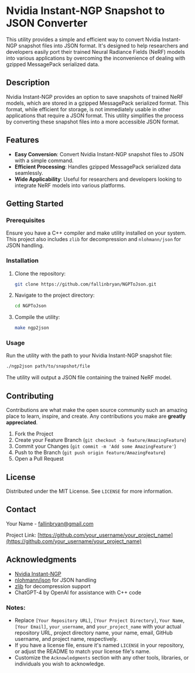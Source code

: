 # Nvidia Instant-NGP Snapshot to JSON Converter

This utility provides a simple and efficient way to convert Nvidia Instant-NGP snapshot files into JSON format. It's designed to help researchers and developers easily port their trained Neural Radiance Fields (NeRF) models into various applications by overcoming the inconvenience of dealing with gzipped MessagePack serialized data.

## Description

Nvidia Instant-NGP provides an option to save snapshots of trained NeRF models, which are stored in a gzipped MessagePack serialized format. This format, while efficient for storage, is not immediately usable in other applications that require a JSON format. This utility simplifies the process by converting these snapshot files into a more accessible JSON format.

## Features

- **Easy Conversion**: Convert Nvidia Instant-NGP snapshot files to JSON with a simple command.
- **Efficient Processing**: Handles gzipped MessagePack serialized data seamlessly.
- **Wide Applicability**: Useful for researchers and developers looking to integrate NeRF models into various platforms.

## Getting Started

### Prerequisites

Ensure you have a C++ compiler and make utility installed on your system. This project also includes `zlib` for decompression and `nlohmann/json` for JSON handling.

### Installation

1. Clone the repository:
   ```bash
   git clone https://github.com/fallinbryan/NGPToJson.git
   ```
2. Navigate to the project directory:
   ```bash
   cd NGPToJson
   ```
3. Compile the utility:
   ```bash
   make ngp2json
   ```

### Usage

Run the utility with the path to your Nvidia Instant-NGP snapshot file:

```bash
./ngp2json path/to/snapshot/file
```

The utility will output a JSON file containing the trained NeRF model.

## Contributing

Contributions are what make the open source community such an amazing place to learn, inspire, and create. Any contributions you make are **greatly appreciated**.

1. Fork the Project
2. Create your Feature Branch (`git checkout -b feature/AmazingFeature`)
3. Commit your Changes (`git commit -m 'Add some AmazingFeature'`)
4. Push to the Branch (`git push origin feature/AmazingFeature`)
5. Open a Pull Request

## License

Distributed under the MIT License. See `LICENSE` for more information.

## Contact

Your Name - fallinbryan@gmail.com

Project Link: [https://github.com/your_username/your_project_name](https://github.com/your_username/your_project_name)

## Acknowledgments

- [Nvidia Instant-NGP](https://github.com/NVlabs/instant-ngp)
- [nlohmann/json](https://github.com/nlohmann/json) for JSON handling
- [zlib](https://zlib.net/) for decompression support
- ChatGPT-4 by OpenAI for assistance with C++ code



### Notes:

- Replace `[Your Repository URL]`, `[Your Project Directory]`, `Your Name`, `[Your Email]`, `your_username`, and `your_project_name` with your actual repository URL, project directory name, your name, email, GitHub username, and project name, respectively.
- If you have a license file, ensure it's named `LICENSE` in your repository, or adjust the README to match your license file's name.
- Customize the `Acknowledgments` section with any other tools, libraries, or individuals you wish to acknowledge.

